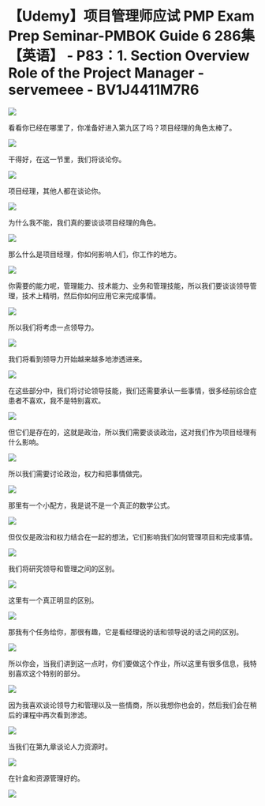 # 【Udemy】项目管理师应试 PMP Exam Prep Seminar-PMBOK Guide 6  286集【英语】 - P83：1. Section Overview Role of the Project Manager - servemeee - BV1J4411M7R6

![](img/8e930645f412ac6e131ee5703668e4ed_0.png)

看看你已经在哪里了，你准备好进入第九区了吗？项目经理的角色太棒了。

![](img/8e930645f412ac6e131ee5703668e4ed_2.png)

干得好，在这一节里，我们将谈论你。

![](img/8e930645f412ac6e131ee5703668e4ed_4.png)

项目经理，其他人都在谈论你。

![](img/8e930645f412ac6e131ee5703668e4ed_6.png)

为什么我不能，我们真的要谈谈项目经理的角色。

![](img/8e930645f412ac6e131ee5703668e4ed_8.png)

那么什么是项目经理，你如何影响人们，你工作的地方。

![](img/8e930645f412ac6e131ee5703668e4ed_10.png)

你需要的能力呢，管理能力、技术能力、业务和管理技能，所以我们要谈谈领导管理，技术上精明，然后你如何应用它来完成事情。



![](img/8e930645f412ac6e131ee5703668e4ed_12.png)

所以我们将考虑一点领导力。

![](img/8e930645f412ac6e131ee5703668e4ed_14.png)

我们将看到领导力开始越来越多地渗透进来。

![](img/8e930645f412ac6e131ee5703668e4ed_16.png)

在这些部分中，我们将讨论领导技能，我们还需要承认一些事情，很多经前综合症患者不喜欢，我不是特别喜欢。

![](img/8e930645f412ac6e131ee5703668e4ed_18.png)

但它们是存在的，这就是政治，所以我们需要谈谈政治，这对我们作为项目经理有什么影响。

![](img/8e930645f412ac6e131ee5703668e4ed_20.png)

所以我们需要讨论政治，权力和把事情做完。

![](img/8e930645f412ac6e131ee5703668e4ed_22.png)

那里有一个小配方，我是说不是一个真正的数学公式。

![](img/8e930645f412ac6e131ee5703668e4ed_24.png)

但仅仅是政治和权力结合在一起的想法，它们影响我们如何管理项目和完成事情。

![](img/8e930645f412ac6e131ee5703668e4ed_26.png)

我们将研究领导和管理之间的区别。

![](img/8e930645f412ac6e131ee5703668e4ed_28.png)

这里有一个真正明显的区别。

![](img/8e930645f412ac6e131ee5703668e4ed_30.png)

那我有个任务给你，那很有趣，它是看经理说的话和领导说的话之间的区别。

![](img/8e930645f412ac6e131ee5703668e4ed_32.png)

所以你会，当我们讲到这一点时，你们要做这个作业，所以这里有很多信息，我特别喜欢这个特别的部分。

![](img/8e930645f412ac6e131ee5703668e4ed_34.png)

因为我喜欢谈论领导力和管理以及一些情商，所以我想你也会的，然后我们会在稍后的课程中再次看到渗滤。

![](img/8e930645f412ac6e131ee5703668e4ed_36.png)

当我们在第九章谈论人力资源时。

![](img/8e930645f412ac6e131ee5703668e4ed_38.png)

在针盒和资源管理好的。

![](img/8e930645f412ac6e131ee5703668e4ed_40.png)